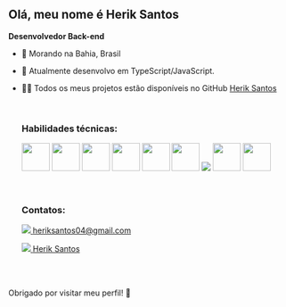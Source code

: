 <h2> Olá, meu nome é Herik Santos</h2>
  
  **Desenvolvedor Back-end**
  
- 📍 Morando na Bahia, Brasil
- 🌱 Atualmente desenvolvo em TypeScript/JavaScript.
- 👩‍💻 Todos os meus projetos estão disponíveis no GitHub <a href="https://github.com/HerikSantos?tab=repositories&q=&type=public&language=&sort=" > Herik Santos </a>
  
  <br>
  <h3> Habilidades técnicas: </h3>
  <div style="display: inline_block">
  <img height="50" src="https://user-images.githubusercontent.com/25181517/183890598-19a0ac2d-e88a-4005-a8df-1ee36782fde1.png"/>
  <img height="50" src="https://user-images.githubusercontent.com/25181517/117447155-6a868a00-af3d-11eb-9cfe-245df15c9f3f.png"/>  
  <img height="50" src="https://user-images.githubusercontent.com/25181517/183568594-85e280a7-0d7e-4d1a-9028-c8c2209e073c.png"/>
  <img height="50" src="https://user-images.githubusercontent.com/25181517/183859966-a3462d8d-1bc7-4880-b353-e2cbed900ed6.png"/>
  <img height="50" src="https://user-images.githubusercontent.com/25181517/183423507-c056a6f9-1ba8-4312-a350-19bcbc5a8697.png"/>
  <img height="50" src="https://user-images.githubusercontent.com/25181517/192108372-f71d70ac-7ae6-4c0d-8395-51d8870c2ef0.png"/>
  <img src="https://camo.githubusercontent.com/8acba917ae419aff6f16aa6cd4bb007f9de5de268d87a1dbadeb5aa16b7ae8bf/68747470733a2f2f696d672e736869656c64732e696f2f62616467652f496e736f6d6e69612d626c61636b3f7374796c653d666f722d7468652d6261646765266c6f676f3d696e736f6d6e6961266c6f676f436f6c6f723d353834394245"/>
  <img height="50" src="https://user-images.githubusercontent.com/25181517/117207330-263ba280-adf4-11eb-9b97-0ac5b40bc3be.png"/>
  <img height="50" src="![MySQL](https://github.com/HerikSantos/HerikSantos/assets/132543801/aa01270a-25b6-4884-b973-fb66e2062b43)"/>
    
  </div>
  <br>
  <br>
  <h3> Contatos: </h3>
  
  <a href="mailto:carolinafdornas@gmail.com"> <img src="https://img.shields.io/badge/Gmail-D14836?style=for-the-badge&logo=gmail&logoColor=white"/> </a> 
   [heriksantos04@gmail.com](mailto:heriksantos04@gmail.com)

  <a href="https://www.linkedin.com/in/herik-santos/" target="_blank"> <img src="https://img.shields.io/badge/LinkedIn-0077B5?style=for-the-badge&logo=linkedin&logoColor=white"/> </a> 
   [Herik Santos](https://www.linkedin.com/in/herik-santos/)

  <br>
  <br>
Obrigado por visitar meu perfil! 🚀
